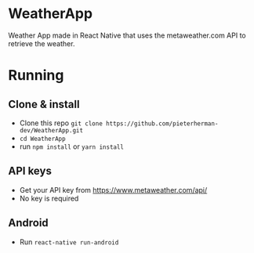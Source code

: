# WeatherApp

Weather App made in React Native that uses the metaweather.com API to retrieve the weather. 

# Running

## Clone & install

+ Clone this repo `git clone https://github.com/pieterherman-dev/WeatherApp.git`
+ `cd WeatherApp`
+ run `npm install` or `yarn install`

## API keys
+ Get your API key from https://www.metaweather.com/api/
+ No key is required

## Android

+ Run `react-native run-android`

